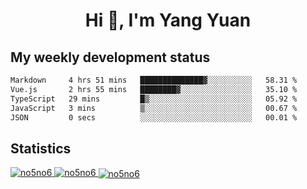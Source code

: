 <h1 align="center">Hi 👋, I'm Yang Yuan</h1>


## My weekly development status
<!--START_SECTION:waka-->

```txt
Markdown     4 hrs 51 mins   ██████████████▓░░░░░░░░░░   58.31 %
Vue.js       2 hrs 55 mins   ████████▓░░░░░░░░░░░░░░░░   35.10 %
TypeScript   29 mins         █▒░░░░░░░░░░░░░░░░░░░░░░░   05.92 %
JavaScript   3 mins          ▒░░░░░░░░░░░░░░░░░░░░░░░░   00.67 %
JSON         0 secs          ░░░░░░░░░░░░░░░░░░░░░░░░░   00.01 %
```

<!--END_SECTION:waka-->

## Statistics
<a href="https://github.com/anuraghazra/github-readme-stats">
  <img src="https://github-readme-stats.vercel.app/api/top-langs/?username=no5no6&theme=dracula" alt="no5no6">
</a>
<a href="https://github.com/anuraghazra/github-readme-stats">
  <img src="https://github-readme-stats.vercel.app/api?username=no5no6&show_icons=true&theme=dracula&line_height=40" alt="no5no6">
</a>
<a href="https://github.com/anuraghazra/github-readme-stats">
  <img align="center" src="https://github-readme-streak-stats.herokuapp.com/?user=no5no6&theme=dracula" alt="no5no6" />
</a>